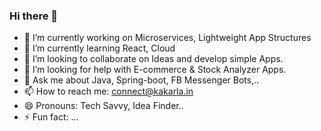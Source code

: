 ### Hi there 👋

- 🔭 I’m currently working on Microservices, Lightweight App Structures
- 🌱 I’m currently learning React, Cloud
- 👯 I’m looking to collaborate on Ideas and develop simple Apps.
- 🤔 I’m looking for help with E-commerce & Stock Analyzer Apps.
- 💬 Ask me about Java, Spring-boot, FB Messenger Bots,..
- 📫 How to reach me: connect@kakarla.in
- 😄 Pronouns:  Tech Savvy, Idea Finder..
- ⚡ Fun fact: ...


